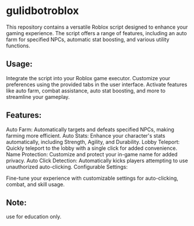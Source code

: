 # gulidbotroblox
This repository contains a versatile Roblox script designed to enhance your gaming experience. The script offers a range of features, including an auto farm for specified NPCs, automatic stat boosting, and various utility functions.

## Usage:

Integrate the script into your Roblox game executor.
Customize your preferences using the provided tabs in the user interface.
Activate features like auto farm, combat assistance, auto stat boosting, and more to streamline your gameplay.
## Features:

Auto Farm: Automatically targets and defeats specified NPCs, making farming more efficient.
Auto Stats: Enhance your character's stats automatically, including Strength, Agility, and Durability.
Lobby Teleport: Quickly teleport to the lobby with a single click for added convenience.
Name Protection: Customize and protect your in-game name for added privacy.
Auto Click Detection: Automatically kicks players attempting to use unauthorized auto-clicking.
Configurable Settings:

Fine-tune your experience with customizable settings for auto-clicking, combat, and skill usage.
## Note:
use for education only.
